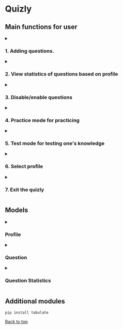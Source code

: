 # Quizly

## Main functions for user

<details>

<summary><h3>1. Adding questions.</h3></summary>
```python
def add_questions(questions: list[Question]) -> None:
```

1. User is allowed to choose between quiz and free-form types:
```python 
question_type = user_input_helper.question_type_selection()
```
2. User is allowed to add more questions without returning to the main menu:
```python 
if not user_input_helper.add_another_question():
    print(
        f"\nExiting. Successfully added {len(questions) - previous_count} new questions!\n"
    )
    return questions
else:
    print()
```
</details>

<details>
<summary><h3>2. View statistics of questions based on profile</h3></summary>
```python
def view_statistics(questions: list[Question], profile: Profile) -> None:
```

1. Asks the user to select ordering type (ascending or descending):
```python
order = user_input_helper.get_order_type()
```
2. Orders all data based on the score and ordering type:
```python
data.sort(key=lambda x: x[4], reverse=reverse_order)
```
3. Prints out nicely formatted table:
```python
columns = ["Question ID", "Title", "Answer", "is_enabled", "Score (%)"]
print(tabulate(data, headers=columns, tablefmt="grid"))
print()
```

</details>

<details>
<summary><h3>3. Disable/enable questions</h3></summary>
```python
def disable_or_enable_questions(questions: list[Question]) -> None:
```

1. Prints out all the questions and its data:
```python
data = [[q.id, q.title, q.answer, q.is_enabled] for q in questions]
columns = ["id", "title", "answer", "is_enabled"]
print(tabulate(data, headers=columns, tablefmt="grid"))
```
2. Asks user to enter question id and enables/disables it:
```python
print("\nSelect the ID of a question to disable/enable.")
while True:
    try:
        question_id = int(input("Question ID: "))
    except ValueError:
        print("Please enter a number!")
        continue

    index = -1
    for i, q in enumerate(questions):
        if q.id == question_id:
            q.is_enabled = not q.is_enabled
            index = i
            break

    if index == -1:
        print("Invalid ID!. Enter again.")
        continue
```
3. Prints out nicely formatted table of questions and its data with updated enabled/disabled status:
```python
print(f"\nSuccessfully changed question {question_id} is_enabled status!\n")
print(tabulate([data[index]], headers=columns, tablefmt="grid"))
print()
```

</details>

<details>
<summary><h3>4. Practice mode for practicing</h3></summary>
```python
def practice_mode(questions: list[Question], profile: Profile) -> None:
```

1. Checks if the are enough questions in total and if there are enough enabled questions to start the Practice Mode:
```python
if not question_helper.is_enough_questions(questions, "Practice"):
    return
elif not question_helper.is_enough_enabled_questions(questions, "Practice"):
    return
```
2. Provides user with questions until the user writes "done".

</details> 

<details>
<summary><h3>5. Test mode for testing one's knowledge</h3></summary>
```python
def test_mode(questions: list[Question], profile: Profile) -> None:
```

1. Checks if the are enough questions in total and if there are enough enabled questions to start the Test Mode:
```python
if not question_helper.is_enough_questions(questions, "Test"):
    return
elif not question_helper.is_enough_enabled_questions(questions, "Test"):
    return
```
2. Gets test questions based on user wanted questions amount:
```python
test_length = user_input_helper.get_user_test_length(questions)
test_questions = question_helper.get_test_questions(questions, test_length)
correct_answers = 0
```
3. Prints out and exports the result of the test:
```python
game_helper.print_test_results(test_length, correct_answers)
csv_helper.export_test_result(test_length, correct_answers, profile)
```

</details>

<details>
<summary><h3>6. Select profile</h3></summary>
```python
def select_profile(profile: Profile) -> Profile:
```

1. Asks the user if they would want to select or create a profile:
```python
user_choice = user_input_helper.select_profile()
```
2. Profile selection handling is allowed only if the are more than 1 already existing profile:
```python
print("Loading available profiles...")
profiles = csv_helper.load_profile_names()

if len(profiles) <= 1:
    print("Please create more profiles before selecting\n")
    return profile
```
3. User cannot create profile if the entered name is empty or name is only consists of decimal values:
```python
if not profile_name:
    print("Profile name cannot be empty!")
    return False
elif profile_name.isdecimal():
    print("Profile name cannot be a number! Please try again.")
    return False
return True
```

</details>

<details>
<summary><h3>7. Exit the quizly</h3></summary>
```python
print("\nSaving...")
csv_helper.save_questions(questions)
csv_helper.save_question_statistics(profile)
sys.exit("\nThanks for playing!")
```

</details>


## Models
<details>
<summary><h3>Profile</h3></summary>
<h4>Data</h4>
<summary><h3>Profile</h3></summary>
<h4>Data</h4>
- <b>id</b> – Unique number for profile for easier access.
- <b>name</b> – Name of the profile.
- <b>question_statistics</b> – Dictionary of [```int QuestionStatistics```]. For storing question statistics for a profile.

</details>

<details>
<summary><h3>Question</h3></summary>
<h4>Data</h4>
<summary><h3>Question</h3></summary>
<h4>Data</h4>
- <b>id</b> – Unique id for a question.
- <b>title</b> – The question itself.
- <b>answer</b> – The correct answer of the question.
- <b>is_enabled</b> – Says if the question is enabled/disabled.
- <b>choices</b> – Contains all the choices for the answer if the question is a quiz. If the question is free-form then ```python choices = None```.

</details>

<details>
<summary><h3>Question Statistics</h3></summary>
<h4>Data</h4>
<summary><h3>Question Statistics</h3></summary>
<h4>Data</h4>
- <b>times_answered</b> – Contains total amount that the question has been answered by the profile.
- <b>times_answered_correctly</b> – Contains total amount that the questions has been answered correctly by the profile.
* <b>weight</b> – Maximum weight that the question can have. [0.1;1] is the interval of weight.
- <b>WEIGHT_INCREMENT</b> – Value that the weight is incremented or decremented based on if the answer is correct or incorrect.
- <b>MAX_WEIGHT</b> – Maximum weight that the question can have.
- <b>MIN_WEIGHT</b> – Minimum weight that the question can have.
</details>


## Additional modules
```bash 
pip install tabulate
```

[Back to top](#readme)
